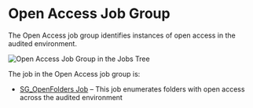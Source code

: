 # Open Access Job Group

The Open Access job group identifies instances of open access in the audited environment.

![Open Access Job Group in the Jobs Tree](/img/product_docs/accessanalyzer/11.6/admin/hostmanagement/jobstree.webp)

The job in the Open Access job group is:

- [SG_OpenFolders Job](/docs/accessanalyzer/11.6/solutions/windows/openaccess/sg_openfolders.md)
  – This job enumerates folders with open access across the audited environment
